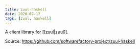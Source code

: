 ```yaml
---
title: zuul-haskell
date: 2020-07-17
tags: [zuul, haskell]
---
```


A client library for [[zuul|zuul]].

Source: https://github.com/softwarefactory-project/zuul-haskell
